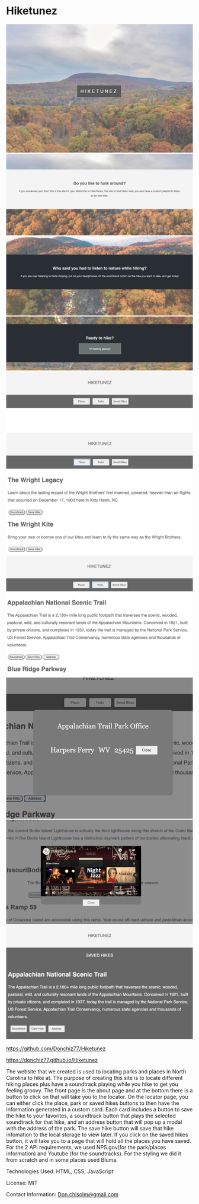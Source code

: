 # Hiketunez
<img src="Assests/Images/one.png">
<img src="Assests/Images/two.png">
<img src="Assests/Images/three.png">
<img src="Assests/Images/four.png">
<img src="Assests/Images/five.png">
<img src="Assests/Images/six.png">
<img src="Assests/Images/seven.png">
<img src="Assests/Images/eight.png">
<img src="Assests/Images/nine.png">
<img src="Assests/Images/ten.png">


https://github.com/Donchiz77/Hiketunez

https://donchiz77.github.io/Hiketunez

The website that we created is used to locating parks and places in North Carolina to hike at. The purpose of creating this site is to locate different hiking places plus have a soundtrack playing while you hike to get you feeling groovy.
The front page is the about page and at the bottom there is a button to click on that will take you to the locator. On the locator page, you can either click the place, park or saved hikes buttons to then have the information generated in a custom card. Each card includes a button to save the hike to your favorites, a soundtrack button that plays the selected soundtrack for that hike, and an address button that will pop up a modal with the address of the park. The save hike button will save that hike infomation to the local storage to view later. If you click on the saved hikes button, it will take you to a page that will hold all the places you have saved.
For the 2 API requirements, we used NPS.gov(for the park/places information) and Youtube (for the soundtracks). For the styling we did it from scratch and in some places used Bluma.

Technologies Used: HTML, CSS, JavaScript

License: MIT

Contact Information: Don.chisolm@gmail.com

